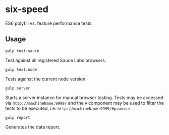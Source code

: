 # six-speed

ES6 polyfill vs. feature performance tests.


## Usage

```
gulp test:sauce
```

Test against all registered Sauce Labs browsers.

```
gulp test:node
```

Tests against the current node version.

```
gulp server
```

Starts a server instance for manual browser testing. Tests may be accessed via `http://machineName:9999/` and the `#` component may be used to filter the tests to be executed, i.e. `http://machineName:9999/#promise`

```
gulp report
```

Generates the data report.

